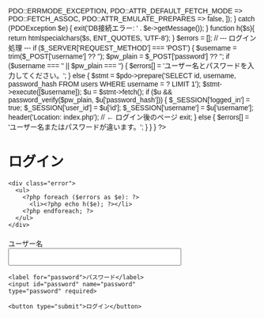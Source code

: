 <?php
session_start();

// --- DB接続設定 ---
$dsn = 'mysql:host=localhost;dbname=tb270594db;charset=utf8mb4'; // ←あなたが作成したDB名
$user = 'tb-270594';
$password = 'w6fETMAwuw';

try {
    $pdo = new PDO($dsn, $user, $password, [
        PDO::ATTR_ERRMODE            => PDO::ERRMODE_EXCEPTION,
        PDO::ATTR_DEFAULT_FETCH_MODE => PDO::FETCH_ASSOC,
        PDO::ATTR_EMULATE_PREPARES   => false,
    ]);
} catch (PDOException $e) {
    exit('DB接続エラー: ' . $e->getMessage());
}

function h($s){ return htmlspecialchars($s, ENT_QUOTES, 'UTF-8'); }

$errors = [];

// --- ログイン処理 ---
if ($_SERVER['REQUEST_METHOD'] === 'POST') {
    $username = trim($_POST['username'] ?? '');
    $pw_plain = $_POST['password'] ?? '';

    if ($username === '' || $pw_plain === '') {
        $errors[] = 'ユーザー名とパスワードを入力してください。';
    } else {
        $stmt = $pdo->prepare('SELECT id, username, password_hash FROM users WHERE username = ? LIMIT 1');
        $stmt->execute([$username]);
        $u = $stmt->fetch();

        if ($u && password_verify($pw_plain, $u['password_hash'])) {
            $_SESSION['logged_in'] = true;
            $_SESSION['user_id']   = $u['id'];
            $_SESSION['username']  = $u['username'];
            header('Location: index.php'); // ← ログイン後のページ
            exit;
        } else {
            $errors[] = 'ユーザー名またはパスワードが違います。';
        }
    }
}
?>
<!DOCTYPE html>
<html lang="ja">
<head>
  <meta charset="UTF-8">
  <title>ログイン</title>
  <style>
    body { font-family: sans-serif; padding: 30px; }
    form { max-width: 350px; margin-top: 20px; }
    label { display: block; margin-top: 10px; }
    input[type="text"], input[type="password"] {
      width: 100%; padding: 8px; box-sizing: border-box;
    }
    button { margin-top: 15px; padding: 8px 12px; }
    .error { color: #b00020; margin-top: 10px; }
  </style>
</head>
<body>
  <h1>ログイン</h1>

  <?php if ($errors): ?>
    <div class="error">
      <ul>
        <?php foreach ($errors as $e): ?>
          <li><?php echo h($e); ?></li>
        <?php endforeach; ?>
      </ul>
    </div>
  <?php endif; ?>

  <form method="post" action="">
    <label for="username">ユーザー名</label>
    <input id="username" name="username" type="text" required>

    <label for="password">パスワード</label>
    <input id="password" name="password" type="password" required>

    <button type="submit">ログイン</button>
  </form>
</body>
</html>
